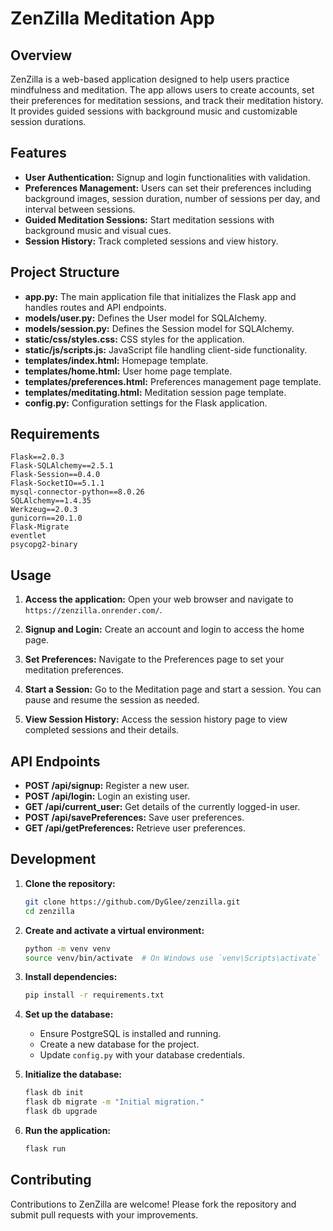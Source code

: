 # ZenZilla Meditation App

## Overview

ZenZilla is a web-based application designed to help users practice mindfulness and meditation. The app allows users to create accounts, set their preferences for meditation sessions, and track their meditation history. It provides guided sessions with background music and customizable session durations.

## Features

- **User Authentication:** Signup and login functionalities with validation.
- **Preferences Management:** Users can set their preferences including background images, session duration, number of sessions per day, and interval between sessions.
- **Guided Meditation Sessions:** Start meditation sessions with background music and visual cues.
- **Session History:** Track completed sessions and view history.

## Project Structure

- **app.py:** The main application file that initializes the Flask app and handles routes and API endpoints.
- **models/user.py:** Defines the User model for SQLAlchemy.
- **models/session.py:** Defines the Session model for SQLAlchemy.
- **static/css/styles.css:** CSS styles for the application.
- **static/js/scripts.js:** JavaScript file handling client-side functionality.
- **templates/index.html:** Homepage template.
- **templates/home.html:** User home page template.
- **templates/preferences.html:** Preferences management page template.
- **templates/meditating.html:** Meditation session page template.
- **config.py:** Configuration settings for the Flask application.

## Requirements

```text
Flask==2.0.3
Flask-SQLAlchemy==2.5.1
Flask-Session==0.4.0
Flask-SocketIO==5.1.1
mysql-connector-python==8.0.26
SQLAlchemy==1.4.35
Werkzeug==2.0.3
gunicorn==20.1.0
Flask-Migrate
eventlet
psycopg2-binary
```



## Usage

1. **Access the application:**
   Open your web browser and navigate to `https://zenzilla.onrender.com/`.

2. **Signup and Login:**
   Create an account and login to access the home page.

3. **Set Preferences:**
   Navigate to the Preferences page to set your meditation preferences.

4. **Start a Session:**
   Go to the Meditation page and start a session. You can pause and resume the session as needed.

5. **View Session History:**
   Access the session history page to view completed sessions and their details.


## API Endpoints

- **POST /api/signup:** Register a new user.
- **POST /api/login:** Login an existing user.
- **GET /api/current_user:** Get details of the currently logged-in user.
- **POST /api/savePreferences:** Save user preferences.
- **GET /api/getPreferences:** Retrieve user preferences.

## Development

1. **Clone the repository:**
    ```bash
    git clone https://github.com/DyGlee/zenzilla.git
    cd zenzilla
    ```

2. **Create and activate a virtual environment:**
    ```bash
    python -m venv venv
    source venv/bin/activate  # On Windows use `venv\Scripts\activate`
    ```

3. **Install dependencies:**
    ```bash
    pip install -r requirements.txt
    ```

4. **Set up the database:**
    - Ensure PostgreSQL is installed and running.
    - Create a new database for the project.
    - Update `config.py` with your database credentials.

5. **Initialize the database:**
    ```bash
    flask db init
    flask db migrate -m "Initial migration."
    flask db upgrade
    ```

6. **Run the application:**
    ```bash
    flask run
    ```


## Contributing

Contributions to ZenZilla are welcome! Please fork the repository and submit pull requests with your improvements.
